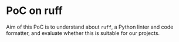 # PoC on ruff

Aim of this PoC is to understand about `ruff`, a Python linter and code formatter, and evaluate whether this is suitable for our projects.
